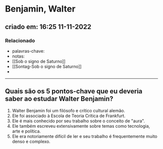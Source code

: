  # Benjamin, Walter
## criado em: 16:25 11-11-2022

### Relacionado
- palavras-chave: 
- notas:  
- [[Sob o signo de Saturno]]
- [[Sontag-Sob o signo de Saturno]]
- 
---
## Quais são os 5 pontos-chave que eu deveria saber ao estudar Walter Benjamin?

1. Walter Benjamin foi um filósofo e crítico cultural alemão.
2. Ele foi associado à Escola de Teoria Crítica de Frankfurt. 
3. Ele é mais conhecido por seu trabalho sobre o conceito de "aura".
4. Ele também escreveu extensivamente sobre temas como tecnologia, arte e política.
5. Ele era notoriamente difícil de ler e seu trabalho é frequentemente muito denso e complexo.